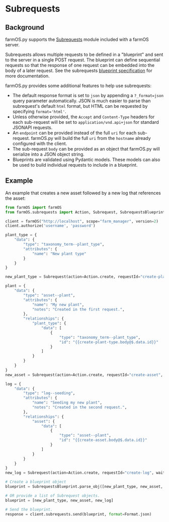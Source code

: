 # Subrequests

## Background

farmOS.py supports the [Subrequests](https://www.drupal.org/project/subrequests) module included with a farmOS server.

Subrequests allows multiple requests to be defined in a "blueprint" and sent to the server in a single POST request. 
The blueprint can define sequential requests so that the response of one request can be embedded into the body of a 
later request. See the subrequests [blueprint specification](https://git.drupalcode.org/project/subrequests/blob/8.x-2.x/SPECIFICATION.md)
for more documentation.

farmOS.py provides some additional features to help use subrequests:
- The default response format is set to `json` by appending a `?_format=json` query parameter automatically. JSON is 
  much easier to parse than subrequest's default `html` format, but HTML can be requested by specifying `format='html'`.
- Unless otherwise provided, the `Accept` and `Content-Type` headers for each sub-request will be set to
  `application/vnd.api+json` for standard JSONAPI requests.
- An `endpoint` can be provided instead of the full `uri` for each sub-request. farmOS.py will build the full `uri` 
  from the `hostname` already configured with the client.
- The sub-request `body` can be provided as an object that farmOS.py will serialize into a JSON object string.
- Blueprints are validated using Pydantic models. These models can also be used to build individual requests to include
  in a blueprint.

## Example 

An example that creates a new asset followed by a new log that references the asset:
  
```python
from farmOS import farmOS
from farmOS.subrequests import Action, Subrequest, SubrequestsBlueprint, Format

client = farmOS("http://localhost", scope="farm_manager", version=2)
client.authorize('username', 'password')

plant_type = {
    "data": {
        "type": "taxonomy_term--plant_type",
        "attributes": {
            "name": "New plant type"
        }
    }
}

new_plant_type = Subrequest(action=Action.create, requestId="create-plant-type", endpoint="api/taxonomy_term/plant_type", body=plant_type)

plant = {
    "data": {
        "type": "asset--plant",
        "attributes": {
            "name": "My new plant",
            "notes": "Created in the first request.",
        },
        "relationships": {
            "plant_type": {
                "data": [
                    {
                        "type": "taxonomy_term--plant_type",
                        "id": "{{create-plant-type.body@$.data.id}}"
                    }
                ]
            }
        }
    }
}
new_asset = Subrequest(action=Action.create, requestId="create-asset", waitFor=["create-plant-type"], endpoint="api/asset/plant", body=plant)

log = {
    "data": {
        "type": "log--seeding",
        "attributes": {
            "name": "Seeding my new plant",
            "notes": "Created in the second request.",
        },
        "relationships": {
            "asset": {
                "data": [
                    {
                        "type": "asset--plant",
                        "id": "{{create-asset.body@$.data.id}}"
                    }
                ]
            }
        }
    }
}
new_log = Subrequest(action=Action.create, requestId="create-log", waitFor=["create-asset"], endpoint="api/log/seeding", body=log)

# Create a blueprint object
blueprint = SubrequestsBlueprint.parse_obj([new_plant_type, new_asset, new_log])

# OR provide a list of Subrequest objects.
blueprint = [new_plant_type, new_asset, new_log]

# Send the blueprint.
response = client.subrequests.send(blueprint, format=Format.json)
```

